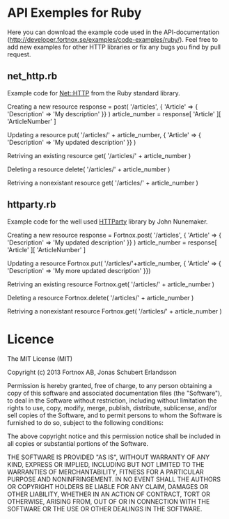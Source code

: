 # API Exemples for Ruby

Here you can download the example code used in the API-documentation (http://developer.fortnox.se/examples/code-examples/ruby/). Feel free to add new examples for other HTTP libraries or fix any bugs you find by pull request.

## net_http.rb
Example code for [Net::HTTP][1] from the Ruby standard library.

Creating a new resource
    response = post( '/articles', { 'Article' => { 'Description' => 'My description' }} )
    article_number = response[ 'Article' ][ 'ArticleNumber' ]

Updating a resource
    put( '/articles/' + article_number, { 'Article' => { 'Description' => 'My updated description' }} )

Retriving an existing resource
    get( '/articles/' + article_number )

Deleting a resource
    delete( '/articles/' + article_number )

Retriving a nonexistant resource
    get( '/articles/' + article_number )

## httparty.rb
Example code for the well used [HTTParty][2] library by John Nunemaker.

Creating a new resource
    response = Fortnox.post( '/articles', { 'Article' => { 'Description' => 'My updated description' }} )
    article_number = response[ 'Article' ][ 'ArticleNumber' ]

Updating a resource
    Fortnox.put( '/articles/'+article_number, { 'Article' => { 'Description' => 'My more updated description' }})

Retriving an existing resource
    Fortnox.get( '/articles/' + article_number )

Deleting a resource
    Fortnox.delete( '/articles/' + article_number )

Retriving a nonexistant resource
    Fortnox.get( '/articles/' + article_number )

[1]: http://ruby-doc.org/stdlib-2.1.2/libdoc/net/http/rdoc/Net/HTTP.html
[2]: https://github.com/jnunemaker/httparty

# Licence

The MIT License (MIT)

Copyright (c) 2013 Fortnox AB, Jonas Schubert Erlandsson

Permission is hereby granted, free of charge, to any person obtaining a copy
of this software and associated documentation files (the "Software"), to deal
in the Software without restriction, including without limitation the rights
to use, copy, modify, merge, publish, distribute, sublicense, and/or sell
copies of the Software, and to permit persons to whom the Software is
furnished to do so, subject to the following conditions:

The above copyright notice and this permission notice shall be included in
all copies or substantial portions of the Software.

THE SOFTWARE IS PROVIDED "AS IS", WITHOUT WARRANTY OF ANY KIND, EXPRESS OR
IMPLIED, INCLUDING BUT NOT LIMITED TO THE WARRANTIES OF MERCHANTABILITY,
FITNESS FOR A PARTICULAR PURPOSE AND NONINFRINGEMENT. IN NO EVENT SHALL THE
AUTHORS OR COPYRIGHT HOLDERS BE LIABLE FOR ANY CLAIM, DAMAGES OR OTHER
LIABILITY, WHETHER IN AN ACTION OF CONTRACT, TORT OR OTHERWISE, ARISING FROM,
OUT OF OR IN CONNECTION WITH THE SOFTWARE OR THE USE OR OTHER DEALINGS IN
THE SOFTWARE.